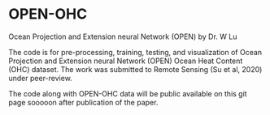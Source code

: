 # OPEN-OHC
Ocean Projection and Extension neural Network (OPEN) by Dr. W Lu

The code is for pre-processing, training, testing, and visualization of Ocean Projection and Extension neural Network (OPEN) Ocean Heat Content (OHC) dataset.
The work was submitted to Remote Sensing (Su et al, 2020) under peer-review.

The code along with OPEN-OHC data will be public available on this git page sooooon after publication of the paper.
